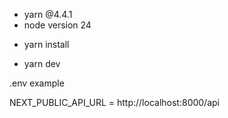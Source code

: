 <!-- Prerequisities -->
- yarn @4.4.1
- node version 24

<!-- TO INSTALL -->
- yarn install

<!-- TO RUN THE APPLICATION -->
- yarn dev




.env example

NEXT_PUBLIC_API_URL = http://localhost:8000/api
